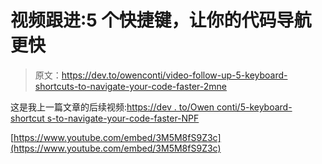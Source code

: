 # 视频跟进:5 个快捷键，让你的代码导航更快

> 原文：<https://dev.to/owenconti/video-follow-up-5-keyboard-shortcuts-to-navigate-your-code-faster-2mne>

这是我上一篇文章的后续视频:[https://dev . to/Owen conti/5-keyboard-shortcut s-to-navigate-your-code-faster-NPF](https://dev.to/owenconti/5-keyboard-shortcuts-to-navigate-your-code-faster-npf)

[https://www.youtube.com/embed/3M5M8fS9Z3c](https://www.youtube.com/embed/3M5M8fS9Z3c)
